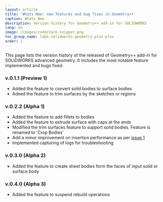 ```yaml
---
layout: article
title: 'Whats New: new features and bug fixes in Geometry++'
caption: Whats New
description: Version history for Geometry++ add-in for SOLIDWORKS
lang: en
image: /images/codestack-snippet.png
toc_group_name: labs-solidworks-geometry-plus-plus
order: 1
---
```

This page lists the version history of the released of Geometry++ add-in for SOLIDWORKS advanced geometry. It includes the most notable feature implemented and bugs fixed.

### v.0.1.1 (Preview 1)
* Added the feature to convert solid bodies to surface bodies
* Adeed the feature to trim surfaces by the sketches or regions

### v.0.2.2 (Alpha 1)
* Added the feature to add fillets to bodies
* Added the feature to extrude surface with caps at the ends
* Modified the trim surfaces feature to support solid bodies. Feature is renamed to 'Crop Bodies'
* Add a minor improvement on insertion performance as per [issue 1](https://github.com/codestackdev/geometry-plus-plus/issues/1)
* Implemented capturing of logs for troubleshooting

### v.0.3.0 (Alpha 2)
* Added the feature to create sheet bodies form the faces of input solid or surface body 

### v.0.4.0 (Alpha 3)
* Added the feature to suspend rebuild operations